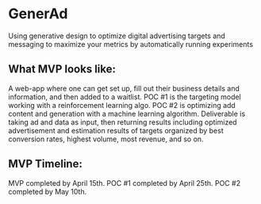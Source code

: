 # GenerAd
Using generative design to optimize digital advertising targets and messaging to maximize your metrics by automatically running experiments

## What MVP looks like:
A web-app where one can get set up, fill out their business details and information, and then added to a waitlist. POC #1 is the targeting model working with a reinforcement learning algo. POC #2 is optimizing add content and generation with a machine learning algorithm. Deliverable is taking ad and data as input, then returning results including optimized advertisement and estimation results of targets organized by best conversion rates, highest volume, most revenue, and so on.

## MVP Timeline:
MVP completed by April 15th. POC #1 completed by April 25th. POC #2 completed by May 10th. 
